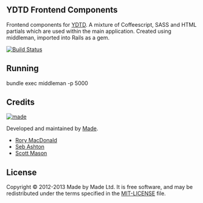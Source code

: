 YDTD Frontend Components
-------
Frontend components for [YDTD](http://www.yourdaytheirday.com). A mixture of Coffeescript, SASS and HTML partials which are used within the main application. Created using middleman, imported into Rails as a gem.

[![Build Status](https://travis-ci.org/madebymade/ydtd-frontend.png?branch=master)](https://travis-ci.org/madebymade/ydtd-frontend)

Running
-------
bundle exec middleman -p 5000

Credits
-------
[![made](https://s3-eu-west-1.amazonaws.com/made-assets/googleapps/google-apps.png)](http://www.madebymade.co.uk/)

Developed and maintained by [Made](http://www.madebymade.co.uk).

*   [Rory MacDonald](https://github.com/RoryMacDonald)
*   [Seb Ashton](https://github.com/SebAshton)
*   [Scott Mason](https://github.com/sowasred2012)

License
-------
Copyright © 2012-2013 Made by Made Ltd. It is free software, and may be
redistributed under the terms specified in the [MIT-LICENSE](https://github.com/madebymade/ydtd-frontend/blob/master/LICENSE) file.

